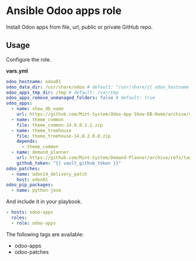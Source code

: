 # Ansible Odoo apps role

Install Odoo apps from file, url, public or private GitHub repo.

## Usage

Configure the role.

**vars.yml**

```yml
odoo_hostname: odoo01
odoo_data_dir: /usr/share/odoo # default: "/usr/share/{{ odoo_hostname }}"
odoo_apps_tmp_dir: /tmp # default: /var/tmp
odoo_apps_remove_unmanaged_folders: false # default: true
odoo_apps:
  - name: show_db_name
    url: https://github.com/Mint-System/Odoo-App-Show-DB-Name/archive/v1.0.2.zip
  - name: theme_common
    file: theme_common-14.0.0.1.1.zip
  - name: theme_treehouse
    file: theme_treehouse-14.0.2.0.0.zip
    depends:
      - theme_common
  - name: demand_planner
    url: https://github.com/Mint-System/Demand-Planner/archive/refs/tags/v14.0.1.0.0.zip
    github_token: "{{ vault_github_token }}"
odoo_patches:
  - name: odoo14_delivery_patch
    host: odoo01
odoo_pip_packages:
  - name: python-jose
```

And include it in your playbook.

```yml
- hosts: odoo-apps
  roles:
  - role: odoo-apps
```

The following tags are available:

* odoo-apps
* odoo-patches